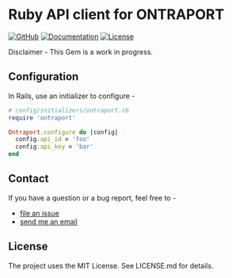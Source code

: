 # Ruby API client for ONTRAPORT

[![GitHub](https://img.shields.io/badge/github-ontraport--ruby-blue.svg)](http://github.com/hamzatayeb/ontraport-ruby)
[![Documentation](http://img.shields.io/badge/docs-rdoc.info-blue.svg)](http://rubydoc.info/github/hamzatayeb/ontraport-ruby/)
[![License](http://img.shields.io/badge/license-MIT-yellowgreen.svg)](#license)
<!--
[![Build Status](https://travis-ci.org/hamzatayeb/ontraport-ruby.svg?branch=master)](https://travis-ci.org/hamzatayeb/ontraport-ruby)
-->

Disclaimer - This Gem is a work in progress.

<!-- Installation
------------

### Bundler

Add the Ontraport gem to your Gemfile:

```ruby
gem 'ontraport', '~> 1.0.0'
```

### Manual

Install the Gem from your terminal -

```bash
gem install ontraport
```
-->

Configuration
-------------

In Rails, use an initializer to configure -

```ruby
# config/initializers/ontraport.rb
require 'ontraport'

Ontraport.configure do |config|
  config.api_id = 'foo'
  config.api_key = 'bar'
end
```

Contact
-------

If you have a question or a bug report, feel free to -

* [file an issue][issues]
* [send me an email](mailto:hamza.tayeb@gmail.com)

License
-------

The project uses the MIT License. See LICENSE.md for details.

[issues]: https://github.com/hamzatayeb/ontraport-ruby/issues
